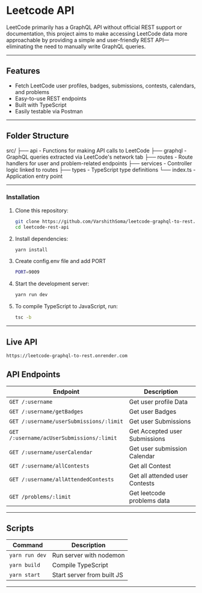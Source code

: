# Leetcode API

LeetCode primarily has a GraphQL API without official REST support or documentation, this project aims to make accessing LeetCode data more approachable by providing a simple and user-friendly REST API—eliminating the need to manually write GraphQL queries.

---

## Features

- Fetch LeetCode user profiles, badges, submissions, contests, calendars, and problems
- Easy-to-use REST endpoints
- Built with TypeScript
- Easily testable via Postman

---

## Folder Structure

src/
├── api - Functions for making API calls to LeetCode
├── graphql - GraphQL queries extracted via LeetCode's network tab
├── routes - Route handlers for user and problem-related endpoints
├── services - Controller logic linked to routes
├── types - TypeScript type definitions
└── index.ts - Application entry point

---

### Installation

1. Clone this repository:

   ```bash
   git clone https://github.com/VarshithSoma/leetcode-graphql-to-rest.git
   cd leetcode-rest-api
   ```

2. Install dependencies:
   ```bash
   yarn install
   ```
3. Create config.env file and add PORT
   ```bash
   PORT=9009
   ```
4. Start the development server:
   ```bash
   yarn run dev
   ```
5. To compile TypeScript to JavaScript, run:
   ```bash
   tsc -b
   ```

---

## Live API

```bash
https://leetcode-graphql-to-rest.onrender.com
```

## API Endpoints

| Endpoint                                  | Description                    |
| ----------------------------------------- | ------------------------------ |
| `GET /:username`                          | Get user profile Data          |
| `GET /:username/getBadges`                | Get user Badges                |
| `GET /:username/userSubmissions/:limit`   | Get user Submissions           |
| `GET /:username/acUserSubmissions/:limit` | Get Accepted user Submissions  |
| `GET /:username/userCalendar`             | Get user submission Calendar   |
| `GET /:username/allContests`              | Get all Contest                |
| `GET /:username/allAttendedContests`      | Get all attended user Contests |
| `GET /problems/:limit`                    | Get leetcode problems data     |

---

## Scripts

| Command        | Description                |
| -------------- | -------------------------- |
| `yarn run dev` | Run server with nodemon    |
| `yarn build`   | Compile TypeScript         |
| `yarn start`   | Start server from built JS |

---
